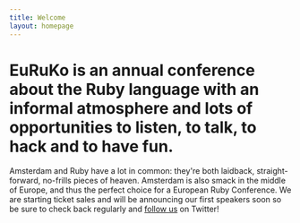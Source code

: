 ```yaml
---
title: Welcome
layout: homepage
---
```

# EuRuKo is an annual conference about the Ruby language with an informal atmosphere and lots of opportunities to listen, to talk, to hack and to have fun.

Amsterdam and Ruby have a lot in common: they're both laidback, straight-forward, no-frills pieces of heaven. Amsterdam is also smack in the middle of Europe, and thus the perfect choice for a European Ruby Conference.
We are starting ticket sales and will be announcing our first speakers soon so be sure to check back regularly and [follow us](http://twitter.com/euruko) on Twitter!</p>
